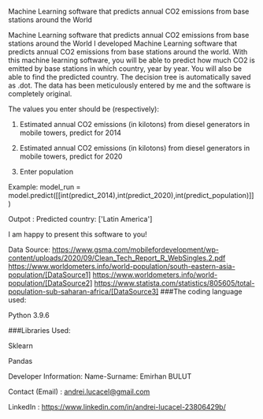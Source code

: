 Machine Learning software that predicts annual CO2 emissions from base stations around the World

Machine Learning software that predicts annual CO2 emissions from base stations around the World
I developed Machine Learning software that predicts annual CO2 emissions from base stations around the world. With this machine learning software, you will be able to predict how much CO2 is emitted by base stations in which country, year by year. You will also be able to find the predicted country. The decision tree is automatically saved as .dot. The data has been meticulously entered by me and the software is completely original.

The values you enter should be (respectively):

1) Estimated annual CO2 emissions (in kilotons) from diesel generators in mobile towers, predict for 2014

2) Estimated annual CO2 emissions (in kilotons) from diesel generators in mobile towers, predict for 2020

3) Enter population

Example: model_run = model.predict([[int(predict_2014),int(predict_2020),int(predict_population)]])

Outpot : Predicted country: ['Latin America']

I am happy to present this software to you!

Data Source: https://www.gsma.com/mobilefordevelopment/wp-content/uploads/2020/09/Clean_Tech_Report_R_WebSingles.2.pdf https://www.worldometers.info/world-population/south-eastern-asia-population/[DataSource1] https://www.worldometers.info/world-population/[DataSource2] https://www.statista.com/statistics/805605/total-population-sub-saharan-africa/[DataSource3] ###The coding language used:

Python 3.9.6

###Libraries Used:

Sklearn

Pandas

Developer Information:
Name-Surname: Emirhan BULUT

Contact (Email) : andrei.lucacel@gmail.com

LinkedIn : https://www.linkedin.com/in/andrei-lucacel-23806429b/
